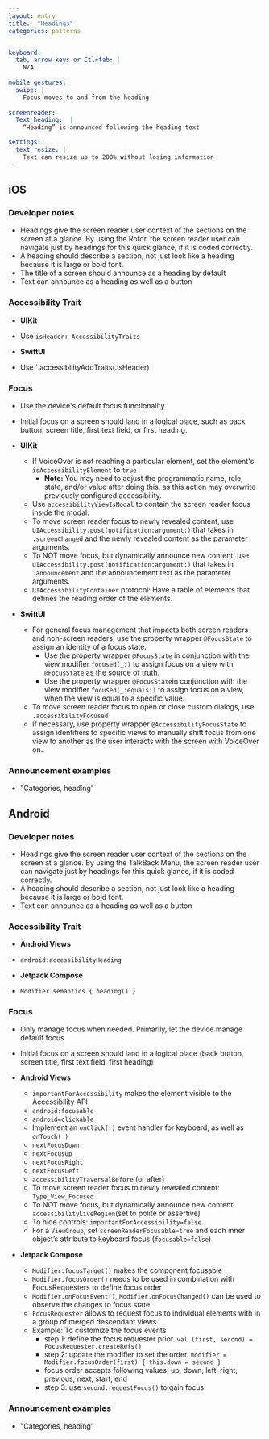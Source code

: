 ```yaml
---
layout: entry
title:  "Headings" 
categories: patterns


keyboard:
  tab, arrow keys or Ctl+tab: |
    N/A
         
mobile gestures:
  swipe: |
    Focus moves to and from the heading
   
screenreader: 
  Text heading:  |
    “Heading” is announced following the heading text

settings:
  text resize: |
    Text can resize up to 200% without losing information
---
```


## iOS

### Developer notes
- Headings give the screen reader user context of the sections on the screen at a glance.  By using the Rotor, the screen reader user can navigate just by headings for this quick glance, if it is coded correctly.
- A heading should describe a section, not just look like a heading because it is large or bold font.
- The title of a screen should announce as a heading by default
- Text can announce as a heading as well as a button

### Accessibility Trait
- **UIKit**
- Use `isHeader: AccessibilityTraits` 

- **SwiftUI**
- Use `.accessibilityAddTraits(.isHeader)

### Focus
- Use the device's default focus functionality. 
- Initial focus on a screen should land in a logical place, such as back button, screen title, first text field, or first heading.

- **UIKit**
  - If VoiceOver is not reaching a particular element, set the element's `isAccessibilityElement` to `true`
    - **Note:** You may need to adjust the programmatic name, role, state, and/or value after doing this, as this action may overwrite previously configured accessibility.
  - Use `accessibilityViewIsModal` to contain the screen reader focus inside the modal.
  - To move screen reader focus to newly revealed content, use `UIAccessibility.post(notification:argument:)` that takes in `.screenChanged` and the newly revealed content as the parameter arguments.
  - To NOT move focus, but dynamically announce new content: use `UIAccessibility.post(notification:argument:)` that takes in `.announcement` and the announcement text as the parameter arguments.
  - `UIAccessibilityContainer` protocol: Have a table of elements that defines the reading order of the elements. 

- **SwiftUI**
  - For general focus management that impacts both screen readers and non-screen readers, use the property wrapper `@FocusState` to assign an identity of a focus state.
    - Use the property wrapper `@FocusState` in conjunction with the view modifier `focused(_:)` to assign focus on a view with `@FocusState` as the source of truth.
    - Use the property wrapper `@FocusState`in conjunction with the view modifier `focused(_:equals:)` to assign focus on a view, when the view is equal to a specific value.
  - To move screen reader focus to open or close custom dialogs, use `.accessibilityFocused`
   - If necessary, use property wrapper `@AccessibilityFocusState` to assign identifiers to specific views to manually shift focus from one view to another as the user interacts with the screen with VoiceOver on.

### Announcement examples
- "Categories, heading”


## Android

### Developer notes
- Headings give the screen reader user context of the sections on the screen at a glance.  By using the TalkBack Menu, the screen reader user can navigate just by headings for this quick glance, if it is coded correctly.
- A heading should describe a section, not just look like a heading because it is large or bold font.
- Text can announce as a heading as well as a button

### Accessibility Trait
- **Android Views**
- `android:accessibilityHeading`

- **Jetpack Compose**
- `Modifier.semantics { heading() }`


### Focus
- Only manage focus when needed. Primarily, let the device manage default focus
- Initial focus on a screen should land in a logical place (back button, screen title, first text field, first heading)

- **Android Views**
  - `importantForAccessibility` makes the element visible to the Accessibility API
  - `android:focusable`
  - `android=clickable`
  - Implement an `onClick( )` event handler for keyboard, as well as `onTouch( )`
  - `nextFocusDown`
  - `nextFocusUp`
  - `nextFocusRight`
  - `nextFocusLeft`
  - `accessibilityTraversalBefore` (or after)
  - To move screen reader focus to newly revealed content: `Type_View_Focused`
  - To NOT move focus, but dynamically announce new content: `accessibilityLiveRegion`(set to polite or assertive)
  - To hide controls: `importantForAccessibility=false`
  - For a `ViewGroup`, set `screenReaderFocusable=true` and each inner object’s attribute to keyboard focus (`focusable=false`)

- **Jetpack Compose**
  - `Modifier.focusTarget()` makes the component focusable
  - `Modifier.focusOrder()` needs to be used in combination with FocusRequesters to define focus order
  - `Modifier.onFocusEvent()`, `Modifier.onFocusChanged()` can be used to observe the changes to focus state
  - `FocusRequester` allows to request focus to individual elements with in a group of merged descendant views
  - Example: To customize the focus events
    - step 1: define the focus requester prior. `val (first, second) = FocusRequester.createRefs()`
    - step 2: update the modifier to set the order. `modifier = Modifier.focusOrder(first) { this.down = second }`
    - focus order accepts following values: up, down, left, right, previous, next, start, end
    - step 3: use `second.requestFocus()` to gain focus

### Announcement examples
- "Categories, heading”
